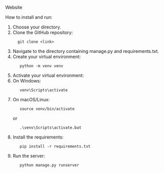 Website

How to install and run:

1. Choose your directory.
2. Clone the GitHub repository:
   ```
     git clone <link>
   ```
3. Navigate to the directory containing manage.py and requirements.txt.
4. Create your virtual environment:
   ```
      python -m venv venv
   ```
5. Activate your virtual environment:
6. On Windows:
   ```
      venv\Scripts\activate
   ```
7. On macOS/Linux:
    ```
       source venv/bin/activate
    ```
    or
   ```
      .\venv\Scripts\activate.bat
   ```
9. Install the requirements:
    ```
       pip install -r requirements.txt
    ```
10. Run the server:
    ```
       python manage.py runserver
    ```
